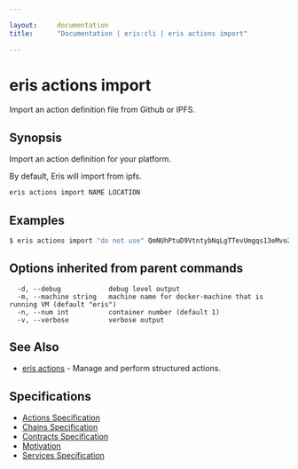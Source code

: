 ```yaml
---

layout:     documentation
title:      "Documentation | eris:cli | eris actions import"

---
```


# eris actions import

Import an action definition file from Github or IPFS.

## Synopsis

Import an action definition for your platform.

By default, Eris will import from ipfs.

```bash
eris actions import NAME LOCATION
```

## Examples

```bash
$ eris actions import "do not use" QmNUhPtuD9VtntybNqLgTTevUmgqs13eMvo2fkCwLLx5MX
```

## Options inherited from parent commands

```
  -d, --debug            debug level output
  -m, --machine string   machine name for docker-machine that is running VM (default "eris")
  -n, --num int          container number (default 1)
  -v, --verbose          verbose output
```

## See Also

* [eris actions](https://docs.erisindustries.com/documentation/eris-cli/0.11.0/eris_actions/)	 - Manage and perform structured actions.

## Specifications

* [Actions Specification](https://docs.erisindustries.com/documentation/eris-cli/0.11.0/actions_specification/)
* [Chains Specification](https://docs.erisindustries.com/documentation/eris-cli/0.11.0/chains_specification/)
* [Contracts Specification](https://docs.erisindustries.com/documentation/eris-cli/0.11.0/contracts_specification/)
* [Motivation](https://docs.erisindustries.com/documentation/eris-cli/0.11.0/motivation/)
* [Services Specification](https://docs.erisindustries.com/documentation/eris-cli/0.11.0/services_specification/)


